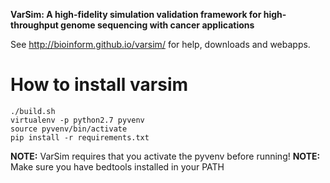 <b>VarSim: A high-fidelity simulation validation framework for high-throughput genome sequencing with cancer applications</b>

See http://bioinform.github.io/varsim/ for help, downloads and webapps. 


# How to install varsim

```
./build.sh
virtualenv -p python2.7 pyvenv
source pyvenv/bin/activate
pip install -r requirements.txt
```

**NOTE:** VarSim requires that you activate the pyvenv before running!
**NOTE:** Make sure you have bedtools installed in your PATH
